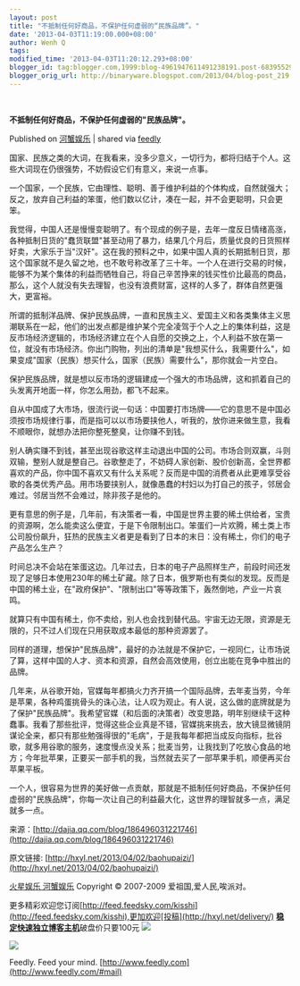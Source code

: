 ```yaml
---
layout: post
title: "不抵制任何好商品，不保护任何虚弱的“民族品牌”。"
date: '2013-04-03T11:19:00.000+08:00'
author: Wenh Q
tags:
modified_time: '2013-04-03T11:20:12.293+08:00'
blogger_id: tag:blogger.com,1999:blog-4961947611491238191.post-6839552981213223962
blogger_orig_url: http://binaryware.blogspot.com/2013/04/blog-post_219.html
---
```



  

**不抵制任何好商品，不保护任何虚弱的"民族品牌"。**

Published on [河蟹娱乐](http://hxyl.net/2013/04/02/baohupaizi/) | shared
via [feedly](http://www.feedly.com)

国家、民族之类的大词，在我看来，没多少意义，一切行为，都将归结于个人。这些大词现在仍很强势，不妨假设它们有意义，来说一点事。

一个国家，一个民族，它由理性、聪明、善于维护利益的个体构成，自然就强大；反之，放弃自己利益的笨蛋，他们数以亿计，凑在一起，并不会更聪明，只会更笨。

我觉得，中国人还是慢慢变聪明了。有个现成的例子是，去年一度反日情绪高涨，各种抵制日货的"蠢货联盟"甚至动用了暴力，结果几个月后，质量优良的日货照样好卖，大家乐于当"汉奸"。这在我的预料之中，如果中国人真的长期抵制日货，那这个国家就不是久留之地，也不敢号称改革了三十年。一个人在进行交易的时候，能够不为某个集体的利益而牺牲自己，将自己辛苦挣来的钱买性价比最高的商品，那么，这个人就没有失去理智，也没有浪费财富，这样的人多了，群体自然更强大，更富裕。

所谓的抵制洋品牌、保护民族品牌，一直和民族主义、爱国主义和各类集体主义思潮联系在一起，他们的出发点都是维护某个完全凌驾于个人之上的集体利益，这是反市场经济逻辑的，市场经济建立在个人自愿的交换之上，个人利益不放在第一位，就没有市场经济。你出门购物，列出的清单是"我想买什么，我需要什么"，如果变成"国家（民族）想买什么，国家（民族）需要什么"，那你就会一片空白。

保护民族品牌，就是想以反市场的逻辑建成一个强大的市场品牌，这和抓着自己的头发离开地面一样，你怎么用劲，都飞不起来。

自从中国成了大市场，很流行说一句话：中国要打市场牌——它的意思不是中国必须按市场规律行事，而是指可以以市场要挟他人，听我的，放你进来做生意，我看不顺眼你，就想办法把你整死整臭，让你赚不到钱。

别人确实赚不到钱，甚至出现谷歌这样主动退出中国的公司。市场合则双赢，斗则双输，整别人就是整自己。谷歌整走了，不妨碍人家创新、股价创新高，全世界都喜欢的产品，你中国不喜欢又有什么关系呢？反而是中国的消费者从此更难享受谷歌的各类优秀产品。用市场要挟别人，就像愚蠢的村妇以为打自己的孩子，邻居会难过。邻居当然不会难过，除非孩子是他的。

更有意思的例子是，几年前，有决策者一看，中国是世界主要的稀土供给者，宝贵的资源啊，怎么能卖这么便宜，于是下令限制出口。笨蛋们一片欢腾，稀土类上市公司股份飙升，狂热的民族主义者更是看到了日本的末日：没有稀土，你们的电子产品怎么生产？

时间总决不会站在笨蛋这边。几年过去，日本的电子产品照样生产，前段时间还发现了足够日本使用230年的稀土矿藏。除了日本，俄罗斯也有类似的发现。反而是中国的稀土业，在"政府保护"、"限制出口"等等政策下，轰然倒地，产业一片哀鸣。

就算只有中国有稀土，你不卖给，别人也会找到替代品。宇宙无边无限，资源是无限的，只不过人们现在只用获取成本最低的那种资源罢了。

同样的道理，想保护"民族品牌"，最好的办法就是不保护它，一视同仁，让市场说了算，这样中国的人才、资本和资源，自然会高效使用，创立出能在竞争中胜出的品牌。

几年来，从谷歌开始，官媒每年都搞火力齐开搞一个国际品牌，去年麦当劳，今年是苹果，各种鸡蛋挑骨头的诛心法，让人叹为观止。有人说，这么做的底牌就是为了保护"民族品牌"。我希望官媒（和后面的决策者）改变思路，明年别继续干这种蠢事。我看了那些批评，觉得这些企业真是不错，官媒挑来挑去，放大镜显微镜阴谋论全来，都只有那些勉强得很的"毛病"，于是我每年都把当成反向指标，批谷歌，就多用谷歌的服务，速度慢点没关系；批麦当劳，让我找到了吃放心食品的地方；今年批苹果，正要买一部手机的我，当然就去买了一部苹果手机，顺便再买台苹果平板。

一个人，很容易为世界的美好做一点贡献，那就是不抵制任何好商品，不保护任何虚弱的"民族品牌"，你每一次让自己的利益最大化，这世界的理智就多一点，满足就多一点。

来源：[http://dajia.qq.com/blog/186496031221746](http://dajia.qq.com/blog/186496031221746)

原文链接:
[http://hxyl.net/2013/04/02/baohupaizi/](http://hxyl.net/2013/04/02/baohupaizi/)

 [火星娱乐 河蟹娱乐](http://hxyl.net/) Copyright © 2007-2009
爱祖国,爱人民,唉派对。

更多精彩欢迎您订阅[http://feed.feedsky.com/kisshi](http://feed.feedsky.com/kisshi),更加欢迎[投稿](http://hxyl.net/delivery/)
[**稳定快速独立博客主机**](http://www.gegehost.com/)破盘价只要100元
![](http://img.tongji.linezing.com/922164/tongji.gif)

![](http://www1.feedsky.com/t1/727509245/kisshi/feedsky/s.gif?r=http://hxyl.net/2013/04/02/baohupaizi/)



Feedly. Feed your mind.
[http://www.feedly.com](http://www.feedly.com/#mail)
